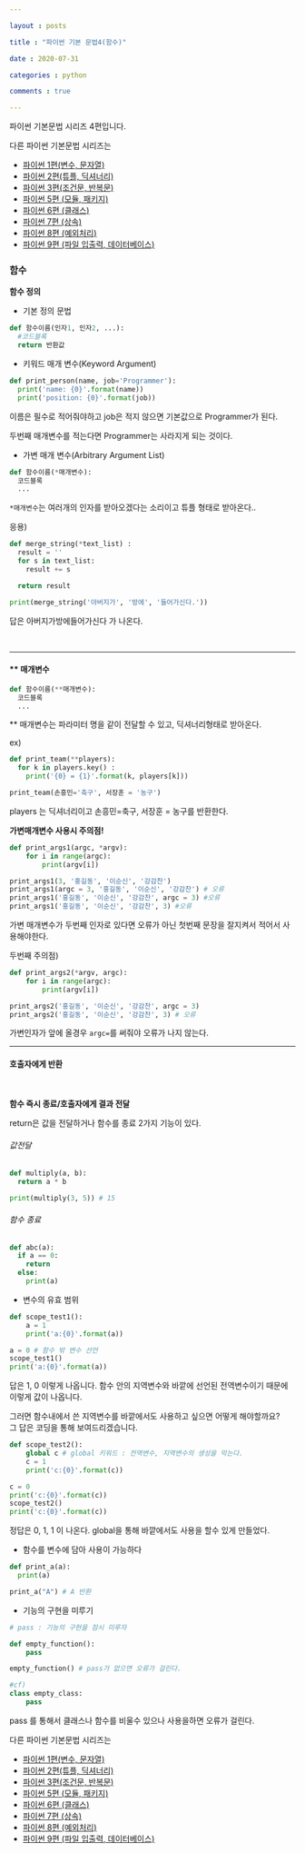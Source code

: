 ```yaml
---

layout : posts

title : "파이썬 기본 문법4(함수)"

date : 2020-07-31

categories : python

comments : true

---
```


파이썬 기본문법 시리즈 4편입니다.

다른 파이썬 기본문법 시리즈는
- [파이썬 1편(변수, 문자열)](https://pkt369.github.io/pythonBasic1/)
- [파이썬 2편(튜플, 딕셔너리)](https://pkt369.github.io/pythonBasic2/)
- [파이썬 3편(조건문, 반복문)](https://pkt369.github.io/pythonBasic3/)
- [파이썬 5편 (모듈, 패키지)](https://pkt369.github.io/pythonBasic5/)
- [파이썬 6편 (클래스)](https://pkt369.github.io/pythonBasic6/)
- [파이썬 7편 (상속)](https://pkt369.github.io/pythonBasic7/)
- [파이썬 8편 (예외처리)](https://pkt369.github.io/pythonBasic8/)
- [파이썬 9편 (파일 입출력, 데이터베이스)](https://pkt369.github.io/pythonBasic9/)

<h3>함수</h3>

**함수 정의**
- 기본 정의 문법

```python
def 함수이름(인자1, 인자2, ...):
  #코드블록
  return 반환값
```

- 키워드 매개 변수(Keyword Argument)

```python
def print_person(name, job='Programmer'):
  print('name: {0}'.format(name))
  print('position: {0}'.format(job))
```

이름은 필수로 적어줘야하고 job은 적지 않으면 기본값으로 Programmer가 된다.

두번째 매개변수를 적는다면 Programmer는 사라지게 되는 것이다.

- 가변 매개 변수(Arbitrary Argument List)

```python
def 함수이름(*매개변수):
  코드블록
  ...
```

`*매개변수`는  여러개의 인자를 받아오겠다는 소리이고 튜플 형태로 받아온다..

응용)

```python
def merge_string(*text_list) :
  result = ''
  for s in text_list:
    result += s

  return result

print(merge_string('아버지가', '방에', '들어가신다.'))
```
답은 아버지가방에들어가신다 가 나온다.


<br>
<hr>

<h4>** 매개변수</h4>

```python
def 함수이름(**매개변수):
  코드블록
  ...
```

** 매개변수는 파라미터 명을 같이 전달할 수 있고, 딕셔너리형태로 받아온다.

ex)

```python
def print_team(**players):
  for k in players.key() :
    print('{0} = {1}'.format(k, players[k]))

print_team(손흥민='축구', 서장훈 = '농구')
```

players 는 딕셔너리이고 손흥민=축구, 서장훈 = 농구를 반환한다.

**가변매개변수 사용시 주의점!**

```python
def print_args1(argc, *argv):
    for i in range(argc):
        print(argv[i])

print_args1(3, '홍길동', '이순신', '강감찬')
print_args1(argc = 3, '홍길동', '이순신', '강감찬') # 오류
print_args1('홍길동', '이순신', '강감찬', argc = 3) #오류
print_args1('홍길동', '이순신', '강감찬', 3) #오류
```

가변 매개변수가 두번째 인자로 있다면 오류가 아닌 첫번째 문장을 잘지켜서 적어서 사용해야한다.

두번째 주의점)

```python
def print_args2(*argv, argc):
    for i in range(argc):
        print(argv[i])

print_args2('홍길동', '이순신', '강감찬', argc = 3)
print_args2('홍길동', '이순신', '강감찬', 3) # 오류
```

가변인자가 앞에 올경우 `argc=`를 써줘야 오류가 나지 않는다.

<hr>

<h4>호출자에게 반환</h4>

<br>

**함수 즉시 종료/호출자에게 결과 전달**

return은 값을 전달하거나 함수를 종료 2가지 기능이 있다.

<h6>값전달</h6>

```python
def multiply(a, b):
  return a * b

print(multiply(3, 5)) # 15
```

<h6>함수 종료</h6>

```python
def abc(a):
  if a == 0:
    return
  else:
    print(a)
```

- 변수의 유효 범위

```python
def scope_test1():
    a = 1
    print('a:{0}'.format(a))

a = 0 # 함수 밖 변수 선언
scope_test1()
print('a:{0}'.format(a))
```

답은 1, 0 이렇게 나옵니다. 함수 안의 지역변수와 바깥에 선언된 전역변수이기 때문에 이렇게 값이 나옵니다.

그러면 함수내에서 쓴 지역변수를 바깥에서도 사용하고 싶으면 어떻게 해야할까요?  
그 답은 코딩을 통해 보여드리겠습니다.

```python
def scope_test2():
    global c # global 키워드 : 전역변수, 지역변수의 생성을 막는다.
    c = 1
    print('c:{0}'.format(c))

c = 0
print('c:{0}'.format(c))
scope_test2()
print('c:{0}'.format(c))
```

정답은 0, 1, 1 이 나온다. global을 통해 바깥에서도 사용을 할수 있게 만들었다.

- 함수를 변수에 담아 사용이 가능하다

```python
def print_a(a):
  print(a)

print_a("A") # A 반환
```

- 기능의 구현을 미루기

```python
# pass : 기능의 구현을 잠시 미루자

def empty_function():
    pass

empty_function() # pass가 없으면 오류가 걸린다.

#cf)
class empty_class:
    pass
```

pass 를 통해서 클래스나 함수를 비울수 있으나 사용을하면 오류가 걸린다.

다른 파이썬 기본문법 시리즈는
- [파이썬 1편(변수, 문자열)](https://pkt369.github.io/pythonBasic1/)
- [파이썬 2편(튜플, 딕셔너리)](https://pkt369.github.io/pythonBasic2/)
- [파이썬 3편(조건문, 반복문)](https://pkt369.github.io/pythonBasic3/)
- [파이썬 5편 (모듈, 패키지)](https://pkt369.github.io/pythonBasic5/)
- [파이썬 6편 (클래스)](https://pkt369.github.io/pythonBasic6/)
- [파이썬 7편 (상속)](https://pkt369.github.io/pythonBasic7/)
- [파이썬 8편 (예외처리)](https://pkt369.github.io/pythonBasic8/)
- [파이썬 9편 (파일 입출력, 데이터베이스)](https://pkt369.github.io/pythonBasic9/)
